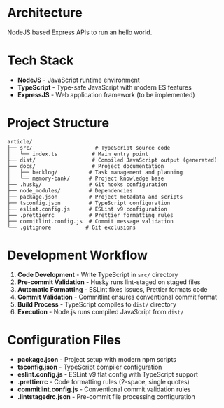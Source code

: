 # Architecture

NodeJS based Express APIs to run an hello world.

# Tech Stack

- **NodeJS** - JavaScript runtime environment  
- **TypeScript** - Type-safe JavaScript with modern ES features
- **ExpressJS** - Web application framework (to be implemented)

# Project Structure

```
article/
├── src/                    # TypeScript source code
│   └── index.ts           # Main entry point
├── dist/                  # Compiled JavaScript output (generated)
├── docs/                  # Project documentation
│   ├── backlog/          # Task management and planning
│   └── memory-bank/      # Project knowledge base
├── .husky/               # Git hooks configuration
├── node_modules/         # Dependencies
├── package.json          # Project metadata and scripts
├── tsconfig.json         # TypeScript configuration
├── eslint.config.js      # ESLint v9 configuration
├── .prettierrc           # Prettier formatting rules
├── commitlint.config.js  # Commit message validation
└── .gitignore           # Git exclusions
```

# Development Workflow

1. **Code Development** - Write TypeScript in `src/` directory
2. **Pre-commit Validation** - Husky runs lint-staged on staged files
3. **Automatic Formatting** - ESLint fixes issues, Prettier formats code
4. **Commit Validation** - Commitlint ensures conventional commit format
5. **Build Process** - TypeScript compiles to `dist/` directory
6. **Execution** - Node.js runs compiled JavaScript from `dist/`

# Configuration Files

- **package.json** - Project setup with modern npm scripts
- **tsconfig.json** - TypeScript compiler configuration
- **eslint.config.js** - ESLint v9 flat config with TypeScript support
- **.prettierrc** - Code formatting rules (2-space, single quotes)
- **commitlint.config.js** - Conventional commit validation rules
- **.lintstagedrc.json** - Pre-commit file processing configuration
